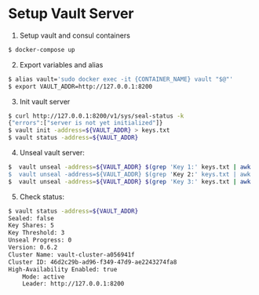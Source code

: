 #  Setup Vault Server

1. Setup vault and consul containers
```bash
$ docker-compose up
```
2. Export variables and alias
```bash
$ alias vault='sudo docker exec -it {CONTAINER_NAME} vault "$@"'
$ export VAULT_ADDR=http://127.0.0.1:8200
```
3. Init vault server
```bash
$ curl http://127.0.0.1:8200/v1/sys/seal-status -k
{"errors":["server is not yet initialized"]}
$ vault init -address=${VAULT_ADDR} > keys.txt
$ vault status -address=${VAULT_ADDR}
```

4. Unseal vault server:
```bash
$  vault unseal -address=${VAULT_ADDR} $(grep 'Key 1:' keys.txt | awk '{print $NF}
$  vault unseal -address=${VAULT_ADDR} $(grep 'Key 2:' keys.txt | awk '{print $NF}
$  vault unseal -address=${VAULT_ADDR} $(grep 'Key 3:' keys.txt | awk '{print $NF}
```

5. Check status:
```bash
$ vault status -address=${VAULT_ADDR}
Sealed: false
Key Shares: 5
Key Threshold: 3
Unseal Progress: 0
Version: 0.6.2
Cluster Name: vault-cluster-a056941f
Cluster ID: 46d2c29b-ad96-f349-47d9-ae2243274fa8
High-Availability Enabled: true
	Mode: active
	Leader: http://127.0.0.1:8200
```
